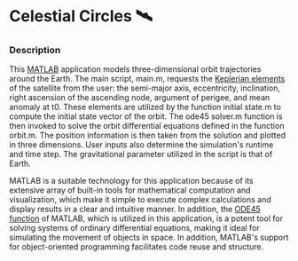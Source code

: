 # Celestial Circles :artificial_satellite:

### Description
This [MATLAB](https://www.mathworks.com/products/matlab.html) application models three-dimensional orbit trajectories around the Earth. The main script, main.m, requests the [Keplerian elements](https://en.wikipedia.org/wiki/Orbital_elements) of the satellite from the user: the semi-major axis, eccentricity, inclination, right ascension of the ascending node, argument of perigee, and mean anomaly at t0. These elements are utilized by the function initial state.m to compute the initial state vector of the orbit. The ode45 solver.m function is then invoked to solve the orbit differential equations defined in the function orbit.m. The position information is then taken from the solution and plotted in three dimensions. User inputs also determine the simulation's runtime and time step. The gravitational parameter utilized in the script is that of Earth.

MATLAB is a suitable technology for this application because of its extensive array of built-in tools for mathematical computation and visualization, which make it simple to execute complex calculations and display results in a clear and intuitive manner. In addition, the [ODE45 function](https://www.mathworks.com/help/matlab/ref/ode45.html) of MATLAB, which is utilized in this application, is a potent tool for solving systems of ordinary differential equations, making it ideal for simulating the movement of objects in space. In addition, MATLAB's support for object-oriented programming facilitates code reuse and structure.
